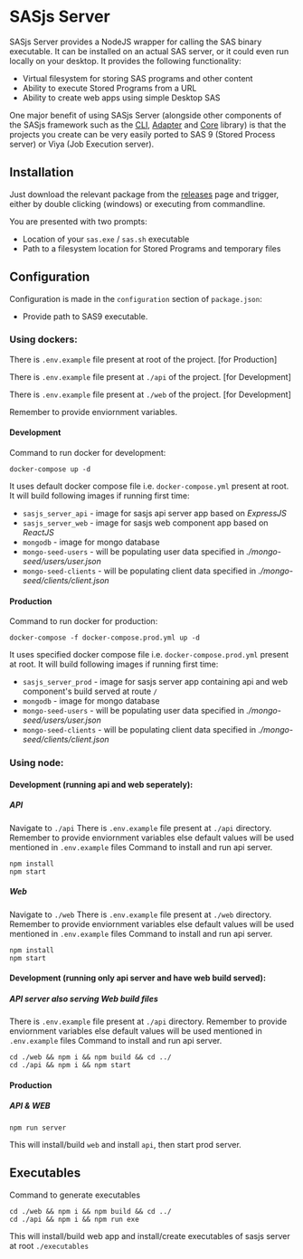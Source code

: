 # SASjs Server

SASjs Server provides a NodeJS wrapper for calling the SAS binary executable. It can be installed on an actual SAS server, or it could even run locally on your desktop. It provides the following functionality:

- Virtual filesystem for storing SAS programs and other content
- Ability to execute Stored Programs from a URL
- Ability to create web apps using simple Desktop SAS

One major benefit of using SASjs Server (alongside other components of the SASjs framework such as the [CLI](https://cli.sasjs.io), [Adapter](https://adapter.sasjs.io) and [Core](https://core.sasjs.io) library) is that the projects you create can be very easily ported to SAS 9 (Stored Process server) or Viya (Job Execution server).

## Installation

Just download the relevant package from the [releases](https://github.com/sasjs/server/releases) page and trigger, either by double clicking (windows) or executing from commandline.

You are presented with two prompts:

* Location of your `sas.exe` / `sas.sh` executable
* Path to a filesystem location for Stored Programs and temporary files

## Configuration

Configuration is made in the `configuration` section of `package.json`:

- Provide path to SAS9 executable.

### Using dockers:

There is `.env.example` file present at root of the project. [for Production]

There is `.env.example` file present at `./api` of the project. [for Development]

There is `.env.example` file present at `./web` of the project. [for Development]

Remember to provide enviornment variables.

#### Development

Command to run docker for development:

```
docker-compose up -d
```

It uses default docker compose file i.e. `docker-compose.yml` present at root.
It will build following images if running first time:

- `sasjs_server_api` - image for sasjs api server app based on _ExpressJS_
- `sasjs_server_web` - image for sasjs web component app based on _ReactJS_
- `mongodb` - image for mongo database
- `mongo-seed-users` - will be populating user data specified in _./mongo-seed/users/user.json_
- `mongo-seed-clients` - will be populating client data specified in _./mongo-seed/clients/client.json_

#### Production

Command to run docker for production:

```
docker-compose -f docker-compose.prod.yml up -d
```

It uses specified docker compose file i.e. `docker-compose.prod.yml` present at root.
It will build following images if running first time:

- `sasjs_server_prod` - image for sasjs server app containing api and web component's build served at route `/`
- `mongodb` - image for mongo database
- `mongo-seed-users` - will be populating user data specified in _./mongo-seed/users/user.json_
- `mongo-seed-clients` - will be populating client data specified in _./mongo-seed/clients/client.json_

### Using node:

#### Development (running api and web seperately):

##### API

Navigate to `./api`
There is `.env.example` file present at `./api` directory. Remember to provide enviornment variables else default values will be used mentioned in `.env.example` files
Command to install and run api server.

```
npm install
npm start
```

##### Web

Navigate to `./web`
There is `.env.example` file present at `./web` directory. Remember to provide enviornment variables else default values will be used mentioned in `.env.example` files
Command to install and run api server.

```
npm install
npm start
```

#### Development (running only api server and have web build served):

##### API server also serving Web build files

There is `.env.example` file present at `./api` directory. Remember to provide enviornment variables else default values will be used mentioned in `.env.example` files
Command to install and run api server.

```
cd ./web && npm i && npm build && cd ../
cd ./api && npm i && npm start
```

#### Production

##### API & WEB

```
npm run server
```

This will install/build `web` and install `api`, then start prod server.

## Executables

Command to generate executables

```
cd ./web && npm i && npm build && cd ../
cd ./api && npm i && npm run exe
```

This will install/build web app and install/create executables of sasjs server at root `./executables`
